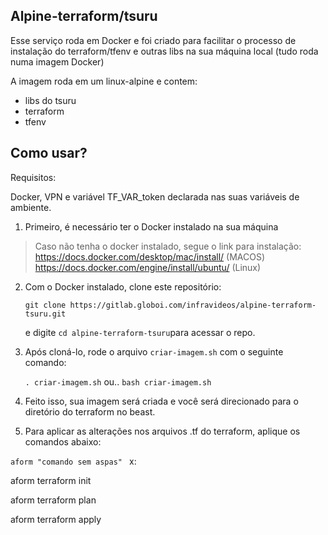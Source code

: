 ## Alpine-terraform/tsuru

Esse serviço roda em Docker e foi criado para facilitar o processo de instalação do terraform/tfenv e outras libs na sua máquina local (tudo roda numa imagem Docker)

A imagem roda em um linux-alpine e contem:

- libs do tsuru
- terraform
- tfenv

## Como usar?

Requisitos:

Docker, VPN e variável TF_VAR_token declarada nas suas variáveis de ambiente.

1. Primeiro, é necessário ter o Docker instalado na sua máquina
> Caso não tenha o docker instalado, segue o link para instalação: 
https://docs.docker.com/desktop/mac/install/ (MACOS)
https://docs.docker.com/engine/install/ubuntu/ (Linux)

2. Com o Docker instalado, clone este repositório:

    ```git clone https://gitlab.globoi.com/infravideos/alpine-terraform-tsuru.git```

    e digite ```cd alpine-terraform-tsuru```para acessar o repo.


3. Após cloná-lo, rode o arquivo `criar-imagem.sh` com o seguinte comando:

    ``` . criar-imagem.sh ```
ou..
    ``` bash criar-imagem.sh ```


4. Feito isso, sua imagem será criada e você será direcionado para o diretório do terraform no beast.

5. Para aplicar as alterações nos arquivos .tf do terraform, aplique os comandos abaixo:

```aform "comando sem aspas" ```
x:

aform terraform init

aform terraform plan

aform terraform apply



